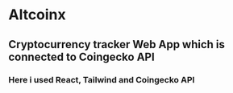 # Altcoinx
## Cryptocurrency tracker Web App which is connected to Coingecko API
### Here i used React, Tailwind and Coingecko API
